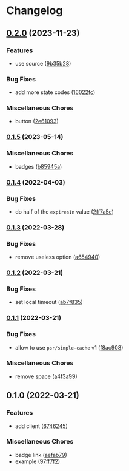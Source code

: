 # Changelog

## [0.2.0](https://www.github.com/brokeyourbike/union-bank-api-client-php/compare/v0.1.5...v0.2.0) (2023-11-23)


### Features

* use source ([9b35b28](https://www.github.com/brokeyourbike/union-bank-api-client-php/commit/9b35b28e621a0357af4199bb498d7661c48adb8f))


### Bug Fixes

* add more state codes ([16022fc](https://www.github.com/brokeyourbike/union-bank-api-client-php/commit/16022fc701d8b2e97f5853c37b35fdd46fbeb6ef))


### Miscellaneous Chores

* button ([2e61093](https://www.github.com/brokeyourbike/union-bank-api-client-php/commit/2e61093caac731c1f6575deee719b56429256db6))

### [0.1.5](https://www.github.com/brokeyourbike/union-bank-api-client-php/compare/v0.1.4...v0.1.5) (2023-05-14)


### Miscellaneous Chores

* badges ([b85945a](https://www.github.com/brokeyourbike/union-bank-api-client-php/commit/b85945a84b34a38b6d75bbb8e4c7b31ccf7fdd40))

### [0.1.4](https://www.github.com/brokeyourbike/union-bank-api-client-php/compare/v0.1.3...v0.1.4) (2022-04-03)


### Bug Fixes

* do half of the `expiresIn` value ([2ff7a5e](https://www.github.com/brokeyourbike/union-bank-api-client-php/commit/2ff7a5e0badf2148c98de988b199816e95c1fbc7))

### [0.1.3](https://www.github.com/brokeyourbike/union-bank-api-client-php/compare/v0.1.2...v0.1.3) (2022-03-28)


### Bug Fixes

* remove useless option ([a654940](https://www.github.com/brokeyourbike/union-bank-api-client-php/commit/a654940532b5e3d7c6d5735230919bb677f386d9))

### [0.1.2](https://www.github.com/brokeyourbike/union-bank-api-client-php/compare/v0.1.1...v0.1.2) (2022-03-21)


### Bug Fixes

* set local timeout ([ab7f835](https://www.github.com/brokeyourbike/union-bank-api-client-php/commit/ab7f8353eb9b4c1376c2807be9993776d839fd13))

### [0.1.1](https://www.github.com/brokeyourbike/union-bank-api-client-php/compare/v0.1.0...v0.1.1) (2022-03-21)


### Bug Fixes

* allow to use `psr/simple-cache` v1 ([f8ac908](https://www.github.com/brokeyourbike/union-bank-api-client-php/commit/f8ac90871e5d49f9235cdccb82858be8e7a4297d))


### Miscellaneous Chores

* remove space ([a4f3a99](https://www.github.com/brokeyourbike/union-bank-api-client-php/commit/a4f3a99562dadfb70e71809b71b1870b9a003a2b))

## 0.1.0 (2022-03-21)


### Features

* add client ([6746245](https://www.github.com/brokeyourbike/union-bank-api-client-php/commit/674624527a34182f0ddb7b6216388d3259900ba1))


### Miscellaneous Chores

* badge link ([aefab79](https://www.github.com/brokeyourbike/union-bank-api-client-php/commit/aefab799fa06877a893bde98495bc967f17da22d))
* example ([97ff7f2](https://www.github.com/brokeyourbike/union-bank-api-client-php/commit/97ff7f273c6b3b4780fd5f8e4ef70e730619738d))

